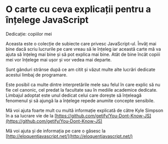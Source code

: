 # O carte cu ceva explicații pentru a înțelege JavaScript
Dedicație: copiilor mei

Aceasta este o colecție de subiecte care privesc JavaScript-ul. Învăț mai bine dacă scriu lucrurile pe care vreau să le înțeleg iar această carte mă va ajuta să înțeleg mai bine și să pot explica mai bine. Atât de bine încât copiii mei vor înțelege mai ușor și vor vedea mai departe.

Sunt gânduri strânse după ce am citit și văzut multe alte lucrări dedicate acestui limbaj de programare.

Este posibil ca multe dintre interpretările mele sau felul în care explic să nu fie cel canonic, cel predat la facultate sau în mediile academice dedicate. Limbajul adoptat este unul dedicat celui care dorește să înțeleagă fenomenul și să ajungă la a înțelege repede anumite concepte sensibile.

Mă voi ajuta foarte mult cu multă informație explicată de către Kyle Simpson în a sa lucrare vie de la [https://github.com/getify/You-Dont-Know-JS](https://github.com/getify/You-Dont-Know-JS)

Mă voi ajuta și de informația pe care o găsesc la [http://eloquentjavascript.net/](http://eloquentjavascript.net/)
